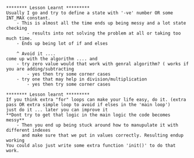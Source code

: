 	******** Lesson Learnt *********
	Usually I go and try to define a state with '-ve' number OR some INT_MAX constant. 
		- This is almost all the time ends up being messy and a lot state checking
			- results into not solving the problem at all or taking too much time. 
		- Ends up being lot of if and elses 
		
		^ Avoid it .... 
	come up with the algorithm .... and 
		- try zero value would that work with genral algorithm? ( works if you are adding/subtracting 
			- yes then try some corner cases
		- try one that may help in division/multiplication 
			- yes then try some corner cases
			
	******** Lesson learnt ********* 
	If you think extra "for" loops can make your life easy, do it. (extra pass OR extra simple loop to avoid if elses in the 'main loop')
	just do it ... later you can improve it 
	**Dont try to get that logic in the main logic the code becomes messy**
		- Then you end up being stuck around how to manupulate it with different indexes
		  and make sure that we put in values correctly. Resulting endup working 
	You could also just write some extra function 'init()' to do that work. 
